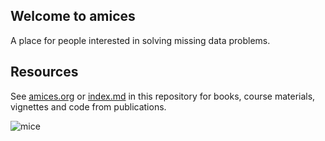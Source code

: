 ## Welcome to amices

A place for people interested in solving missing data problems.

## Resources

See [amices.org](https://amices.org/) or [index.md](https://github.com/amices/amices.github.io/blob/master/index.md/) in this repository for books, course materials, vignettes and code from publications.


![mice](https://user-images.githubusercontent.com/38891540/137712745-1cbff954-81e8-4abc-bccb-3bd99090c15d.png)

